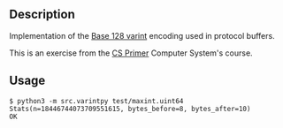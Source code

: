## Description
Implementation of the [Base 128 varint](https://protobuf.dev/programming-guides/encoding/#varints) encoding used in protocol buffers.

This is an exercise from the [CS Primer](https://csprimer.com/courses/) Computer System's course.

## Usage
```
$ python3 -m src.varintpy test/maxint.uint64
Stats(n=18446744073709551615, bytes_before=8, bytes_after=10)
OK
```